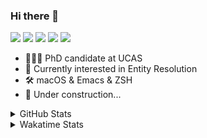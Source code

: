 ### Hi there 👋

[![](https://img.shields.io/badge/-Email-325180?logo=maildotru&logoColor=white&style=flat-square)](mailto:wang@tianshu.me)
[![](https://img.shields.io/badge/-GitHub-black?logo=GitHub&style=flat-square)](https://github.com/tshu-w)
[![](https://img.shields.io/badge/-Telegram-26a5e4?labelColor=fafafa&logo=telegram&style=flat-square)](https://t.me/tshu_w) 
[![](https://img.shields.io/badge/-Twitter-1da1f2?logo=Twitter&logoColor=white&style=flat-square)](https://twitter.com/tshu_w)
[![](https://komarev.com/ghpvc/?username=tshu-w&color=blueviolet&style=flat-square)]()



- 🧑🏻‍🎓 PhD candidate at UCAS
- 🔭 Currently interested in Entity Resolution
- 🛠 macOS & Emacs & ZSH
- 🚧 Under construction...

<details>

<summary>GitHub Stats</summary>

![Tianshu's GitHub stats](https://github-readme-stats.vercel.app/api?username=tshu-w&show_icons=true&theme=buefy&count_private=true)
  
</details>


<details>
  <summary>Wakatime Stats</summary>

  Currently, files accessed by tramp cannot be tracked by wakatime, see https://github.com/wakatime/wakatime-mode/issues/27
  <br>
  
<!--START_SECTION:waka-->
**I'm an Early 🐤** 

```text
🌞 Morning    20 commits     ██░░░░░░░░░░░░░░░░░░░░░░░   7.75% 
🌆 Daytime    135 commits    █████████████░░░░░░░░░░░░   52.33% 
🌃 Evening    97 commits     █████████░░░░░░░░░░░░░░░░   37.6% 
🌙 Night      6 commits      ░░░░░░░░░░░░░░░░░░░░░░░░░   2.33%

```
📅 **I'm Most Productive on Saturday** 

```text
Monday       55 commits     █████░░░░░░░░░░░░░░░░░░░░   21.32% 
Tuesday      57 commits     █████░░░░░░░░░░░░░░░░░░░░   22.09% 
Wednesday    24 commits     ██░░░░░░░░░░░░░░░░░░░░░░░   9.3% 
Thursday     10 commits     █░░░░░░░░░░░░░░░░░░░░░░░░   3.88% 
Friday       20 commits     ██░░░░░░░░░░░░░░░░░░░░░░░   7.75% 
Saturday     66 commits     ██████░░░░░░░░░░░░░░░░░░░   25.58% 
Sunday       26 commits     ██░░░░░░░░░░░░░░░░░░░░░░░   10.08%

```


📊 **This Week I Spent My Time On** 

```text
💬 Programming Languages: 
Emacs Lisp               25 hrs 16 mins      █████████████████░░░░░░░░   67.5% 
sh                       6 hrs 15 mins       ████░░░░░░░░░░░░░░░░░░░░░   16.72% 
Org                      5 hrs 18 mins       ███░░░░░░░░░░░░░░░░░░░░░░   14.18% 
Other                    32 mins             ░░░░░░░░░░░░░░░░░░░░░░░░░   1.43% 
Git                      3 mins              ░░░░░░░░░░░░░░░░░░░░░░░░░   0.17%

🔥 Editors: 
Emacs                    31 hrs 11 mins      ████████████████████░░░░░   83.28% 
Zsh                      6 hrs 15 mins       ████░░░░░░░░░░░░░░░░░░░░░   16.72%

🐱‍💻 Projects: 
emacs                    26 hrs 7 mins       █████████████████░░░░░░░░   69.77% 
Unknown Project          5 hrs 46 mins       ███░░░░░░░░░░░░░░░░░░░░░░   15.41% 
Terminal                 3 hrs 45 mins       ██░░░░░░░░░░░░░░░░░░░░░░░   10.03% 
universal_ie             1 hr 11 mins        ░░░░░░░░░░░░░░░░░░░░░░░░░   3.19% 
dotfiles                 27 mins             ░░░░░░░░░░░░░░░░░░░░░░░░░   1.23%

💻 Operating System: 
Mac                      35 hrs 36 mins      ███████████████████████░░   95.1% 
Linux                    1 hr 50 mins        █░░░░░░░░░░░░░░░░░░░░░░░░   4.9%

```

**I Mostly Code in Python** 

```text
Python                   6 repos             ████████░░░░░░░░░░░░░░░░░   31.58% 
JavaScript               3 repos             ████░░░░░░░░░░░░░░░░░░░░░   15.79% 
HTML                     2 repos             ██░░░░░░░░░░░░░░░░░░░░░░░   10.53% 
Emacs Lisp               2 repos             ██░░░░░░░░░░░░░░░░░░░░░░░   10.53% 
TeX                      2 repos             ██░░░░░░░░░░░░░░░░░░░░░░░   10.53%

```



 Last Updated on 25/10/2021
<!--END_SECTION:waka-->
</details>
